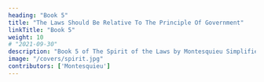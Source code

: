 ```yaml
---
heading: "Book 5"
title: "The Laws Should Be Relative To The Principle Of Government"
linkTitle: "Book 5"
weight: 10
# "2021-09-30"
description: "Book 5 of The Spirit of the Laws by Montesquieu Simplified in 19 chapters"
image: "/covers/spirit.jpg"
contributors: ['Montesquieu']
---
```

